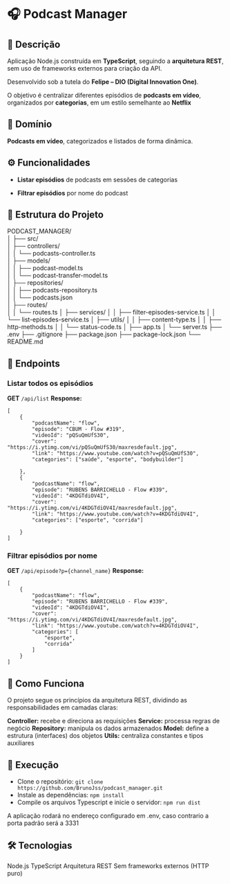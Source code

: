 
# 🎧 Podcast Manager

  

## 📘 Descrição

Aplicação Node.js construída em **TypeScript**, seguindo a **arquitetura REST**, sem uso de frameworks externos para criação da API.

Desenvolvido sob a tutela do **Felipe – DIO (Digital Innovation One)**.

O objetivo é centralizar diferentes episódios de **podcasts em vídeo**, organizados por **categorias**, em um estilo semelhante ao **Netflix**


## 🧭 Domínio

**Podcasts em vídeo**, categorizados e listados de forma dinâmica.


  

## ⚙️ Funcionalidades
-  **Listar episódios** de podcasts em sessões de categorias

-  **Filtrar episódios** por nome do podcast
  

## 🧩 Estrutura do Projeto
PODCAST_MANAGER/  
│
├── src/  
│ ├── controllers/  
│ │ └── podcasts-controller.ts  
│ ├── models/  
│ │ ├── podcast-model.ts  
│ │ └── podcast-transfer-model.ts  
│ ├── repositories/  
│ │ ├── podcasts-repository.ts  
│ │ └── podcasts.json  
│ ├── routes/  
│ │ └── routes.ts
│ ├── services/
│ │ ├── filter-episodes-service.ts
│ │ └── list-episodes-service.ts
│ ├── utils/
│ │ ├── content-type.ts
│ │ ├── http-methods.ts
│ │ └── status-code.ts
│ ├── app.ts
│ └── server.ts
├── .env
├── .gitignore
├── package.json
├── package-lock.json
└── README.md

  

## 🔗 Endpoints

  

### **Listar todos os episódios**
**GET**  `/api/list`
**Response:**

```
[
	{
		"podcastName": "flow",
		"episode": "CBUM - Flow #319",
		"videoId": "pQSuQmUfS30",
		"cover": "https://i.ytimg.com/vi/pQSuQmUfS30/maxresdefault.jpg",
		"link": "https://www.youtube.com/watch?v=pQSuQmUfS30",
		"categories": ["saúde", "esporte", "bodybuilder"]

	},
	{
		"podcastName": "flow",
		"episode": "RUBENS BARRICHELLO - Flow #339",
		"videoId": "4KDGTdiOV4I",
		"cover": "https://i.ytimg.com/vi/4KDGTdiOV4I/maxresdefault.jpg",
		"link": "https://www.youtube.com/watch?v=4KDGTdiOV4I",
		"categories": ["esporte", "corrida"]

	}		
]
```

### **Filtrar episódios por nome**
**GET** `/api/episode?p={channel_name}`
**Response:**

```
[
	{
		"podcastName": "flow",
		"episode": "RUBENS BARRICHELLO - Flow #339",
		"videoId": "4KDGTdiOV4I",
		"cover": "https://i.ytimg.com/vi/4KDGTdiOV4I/maxresdefault.jpg",
		"link": "https://www.youtube.com/watch?v=4KDGTdiOV4I",
		"categories": [
			"esporte",
			"corrida"
		]
	}
]
```

## 🧠 Como Funciona
O projeto segue os princípios da arquitetura REST, dividindo as responsabilidades em camadas claras:

**Controller:** recebe e direciona as requisições
**Service:** processa regras de negócio
**Repository:** manipula os dados armazenados
**Model:** define a estrutura (interfaces) dos objetos
**Utils:** centraliza constantes e tipos auxiliares

## 🚀 Execução
- Clone o repositório: `git clone https://github.com/BrunoJss/podcast_manager.git`
- Instale as dependências: `npm install`
- Compile os arquivos Typescript e inicie o servidor: `npm run dist`

A aplicação rodará no endereço configurado em .env, caso contrario a porta padrão será a 3331

## 🛠️ Tecnologias

Node.js
TypeScript
Arquitetura REST
Sem frameworks externos (HTTP puro)
